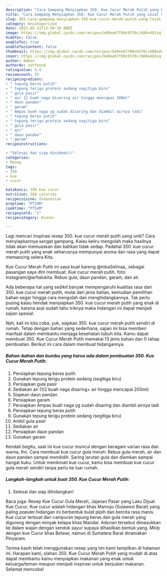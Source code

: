 ```yaml
---
description: "Cara Gampang Menyiapkan 350. Kue Cucur Merah Putih yang Lezat Sekali"
title: "Cara Gampang Menyiapkan 350. Kue Cucur Merah Putih yang Lezat Sekali"
slug: 991-cara-gampang-menyiapkan-350-kue-cucur-merah-putih-yang-lezat-sekali
category: Uncategorized
date: 2022-05-31T13:50:38.800Z
image: https://img-global.cpcdn.com/recipes/b49ee67f09c6570c/680x482cq70/350-kue-cucur-merah-putih-foto-resep-utama.jpg
hideToc: false
enableToc: true
enableTocContent: false
thumbnail: https://img-global.cpcdn.com/recipes/b49ee67f09c6570c/680x482cq70/350-kue-cucur-merah-putih-foto-resep-utama.jpg
cover: https://img-global.cpcdn.com/recipes/b49ee67f09c6570c/680x482cq70/350-kue-cucur-merah-putih-foto-resep-utama.jpg
author: Admin
authorAv: notfound
ratingvalue: 4.9
reviewcount: 25
recipeingredient:
- " tepung beras putih"
- " tepung terigu protein sedang segitiga biru"
- " gula pasir"
- " air 12 buah naga disaring air hingga mencapai 200ml"
- " daun pandan"
- " garam"
- " Ampas buah naga yg sudah disaring dan diambil airnya tadi"
- " tepung beras putih"
- " tepung terigu protein sedang segitiga biru"
- " gula pasir"
- " air"
- " daun pandan"
- " garam"
recipeinstructions:

- "Selesai dan siap dinikmati!"
categories:
- Resep
tags:
- 350
- kue
- cucur

katakunci: 350 kue cucur 
nutrition: 268 calories
recipecuisine: Indonesian
preptime: "PT24M"
cooktime: "PT54M"
recipeyield: "1"
recipecategory: Dinner

---
```





Lagi mencari inspirasi resep 350. kue cucur merah putih yang unik? Cara menyiapkannya sangat gampang. Kalau keliru mengolah maka hasilnya tidak akan memuaskan dan bahkan tidak sedap. Padahal 350. kue cucur merah putih yang enak seharusnya mempunyai aroma dan rasa yang dapat memancing selera Kita.





Kue Cucur Merah Putih ini saya buat bareng @mbaSelmaa_ sebagai pasangan saya dlm membuat. Kue cucur merah putih. foto: Instagram/@arfialukita. Rebus gula, daun pandan, garam, dan air.

Ada beberapa hal yang sedikit banyak mempengaruhi kualitas rasa dari 350. kue cucur merah putih, mulai dari jenis bahan, kemudian pemilihan bahan segar hingga cara mengolah dan menghidangkannya. Tak perlu pusing kalau hendak menyiapkan 350. kue cucur merah putih yang enak di rumah, karena asal sudah tahu triknya maka hidangan ini dapat menjadi sajian spesial.






Nah, kali ini kita coba, yuk, siapkan 350. kue cucur merah putih sendiri di rumah. Tetap dengan bahan yang sederhana, sajian ini bisa memberi manfaat dalam membantu menjaga kesehatan tubuh kita. Kamu dapat membuat 350. Kue Cucur Merah Putih memakai 13 jenis bahan dan 0 tahap pembuatan. Berikut ini cara dalam membuat hidangannya.

<!--inarticleads1-->

##### Bahan-bahan dan bumbu yang harus ada dalam pembuatan 350. Kue Cucur Merah Putih:

1. Persiapkan  tepung beras putih
1. Gunakan  tepung terigu protein sedang (segitiga biru)
1. Persiapkan  gula pasir
1. Sediakan  air (1/2 buah naga disaring+ air hingga mencapai 200ml)
1. Siapkan  daun pandan
1. Persiapkan  garam
1. Persiapkan  Ampas buah naga yg sudah disaring dan diambil airnya tadi
1. Persiapkan  tepung beras putih
1. Gunakan  tepung terigu protein sedang (segitiga biru)
1. Ambil  gula pasir
1. Sediakan  air
1. Persiapkan  daun pandan
1. Gunakan  garam


Kendati begitu, saat ini kue cucur muncul dengan beragam varian rasa dan warna, lho. Cara membuat kue cucur gula merah: Rebus gula merah, air dan daun pandan sampai mendidih. Saring larutan gula dan diamkan sampai hangat kuku. Untuk menikmati kue cucur, kamu bisa membuat kue cucur gula merah sendiri tanpa perlu ke luar rumah. 

<!--inarticleads2-->

##### Langkah-langkah untuk buat 350. Kue Cucur Merah Putih:


1. Selesai dan siap dihidangkan!

Baca juga: Resep Kue Cucur Gula Merah, Jajanan Pasar yang Laku Dijual. Kue Cucur; Kue cucur adalah hidangan khas Mamuju (Sulawesi Barat) yang paling populer.hidangan ini berbentuk bulat pipih dan bercita rasa manis. Kue cucur terbuat dari campuran tepung beras dan gula merah yang digoreng dengan minyak kelapa khas Mandar. Adonan tersebut dimasukkan ke dalam wajan dengan sendok sayur supaya dihasilkan bentuk yang. Mirip dengan kue Cucur khas Betawi, namun di Sumatera Barat dinamakan Pinyaram. 

Terima kasih telah menggunakan resep yang tim kami tampilkan di halaman ini. Harapan kami, olahan 350. Kue Cucur Merah Putih yang mudah di atas dapat membantu kamu menyiapkan makanan yang enak untuk keluarga/teman maupun menjadi inspirasi untuk berjualan makanan. Selamat mencoba!
